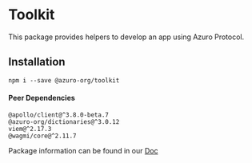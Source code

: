 # Toolkit

This package provides helpers to develop an app using Azuro Protocol.


## Installation

```
npm i --save @azuro-org/toolkit
```

#### Peer Dependencies

```
@apollo/client@^3.8.0-beta.7
@azuro-org/dictionaries@^3.0.12
viem@^2.17.3
@wagmi/core@^2.11.7
```

Package information can be found in our [Doc](https://gem.azuro.org/hub/apps/toolkit/overview)

